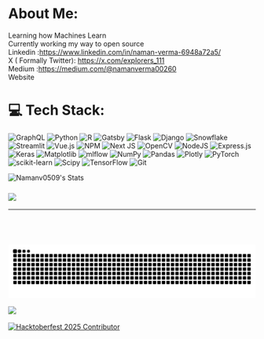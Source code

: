 # About Me:
Learning how Machines Learn <br>Currently working my way to open source <br>Linkedin :https://www.linkedin.com/in/naman-verma-6948a72a5/ <br>X ( Formally Twitter): https://x.com/explorers_111 <br>Medium :https://medium.com/@namanverma00260 <br>Website


# 💻 Tech Stack:
![GraphQL](https://img.shields.io/badge/-GraphQL-E10098?style=for-the-badge&logo=graphql&logoColor=white) ![Python](https://img.shields.io/badge/python-3670A0?style=for-the-badge&logo=python&logoColor=ffdd54) ![R](https://img.shields.io/badge/r-%23276DC3.svg?style=for-the-badge&logo=r&logoColor=white) ![Gatsby](https://img.shields.io/badge/Gatsby-%23663399.svg?style=for-the-badge&logo=gatsby&logoColor=white) ![Flask](https://img.shields.io/badge/flask-%23000.svg?style=for-the-badge&logo=flask&logoColor=white) ![Django](https://img.shields.io/badge/django-%23092E20.svg?style=for-the-badge&logo=django&logoColor=white) ![Snowflake](https://img.shields.io/badge/snowflake-%2329B5E8.svg?style=for-the-badge&logo=snowflake&logoColor=white) ![Streamlit](https://img.shields.io/badge/Streamlit-%23FE4B4B.svg?style=for-the-badge&logo=streamlit&logoColor=white) ![Vue.js](https://img.shields.io/badge/vue.js-%2335495e.svg?style=for-the-badge&logo=vuedotjs&logoColor=%234FC08D) ![NPM](https://img.shields.io/badge/NPM-%23CB3837.svg?style=for-the-badge&logo=npm&logoColor=white) ![Next JS](https://img.shields.io/badge/Next-black?style=for-the-badge&logo=next.js&logoColor=white) ![OpenCV](https://img.shields.io/badge/opencv-%23white.svg?style=for-the-badge&logo=opencv&logoColor=white) ![NodeJS](https://img.shields.io/badge/node.js-6DA55F?style=for-the-badge&logo=node.js&logoColor=white) ![Express.js](https://img.shields.io/badge/express.js-%23404d59.svg?style=for-the-badge&logo=express&logoColor=%2361DAFB) ![Keras](https://img.shields.io/badge/Keras-%23D00000.svg?style=for-the-badge&logo=Keras&logoColor=white) ![Matplotlib](https://img.shields.io/badge/Matplotlib-%23ffffff.svg?style=for-the-badge&logo=Matplotlib&logoColor=black) ![mlflow](https://img.shields.io/badge/mlflow-%23d9ead3.svg?style=for-the-badge&logo=numpy&logoColor=blue) ![NumPy](https://img.shields.io/badge/numpy-%23013243.svg?style=for-the-badge&logo=numpy&logoColor=white) ![Pandas](https://img.shields.io/badge/pandas-%23150458.svg?style=for-the-badge&logo=pandas&logoColor=white) ![Plotly](https://img.shields.io/badge/Plotly-%233F4F75.svg?style=for-the-badge&logo=plotly&logoColor=white) ![PyTorch](https://img.shields.io/badge/PyTorch-%23EE4C2C.svg?style=for-the-badge&logo=PyTorch&logoColor=white) ![scikit-learn](https://img.shields.io/badge/scikit--learn-%23F7931E.svg?style=for-the-badge&logo=scikit-learn&logoColor=white) ![Scipy](https://img.shields.io/badge/SciPy-%230C55A5.svg?style=for-the-badge&logo=scipy&logoColor=%white) ![TensorFlow](https://img.shields.io/badge/TensorFlow-%23FF6F00.svg?style=for-the-badge&logo=TensorFlow&logoColor=white) ![Git](https://img.shields.io/badge/git-%23F05033.svg?style=for-the-badge&logo=git&logoColor=white)
<!-- Proudly created with GPRM ( https://gprm.itsvg.in ) -->
![Namanv0509's Stats](https://github-readme-stats.vercel.app/api?username=Namanv0509&theme=vue-dark&show_icons=true&hide_border=true&count_private=true)
###
![](https://quotes-github-readme.vercel.app/api?type=horizontal&theme=radical)

---
![[](https://visitcount.itsvg.in/api?id=Namanv0509&icon=0&color=0)](https://visitcount.itsvg.in)


###

<br clear="both">

<img src="https://raw.githubusercontent.com/Namanv0509/Namanv0509/output/snake.svg" alt="Snake animation" />

![](https://playground.meshery.io/extension/meshmap?mode=design&design=dbfb44b7-5d93-4dc8-9ca7-8396dd0ecb9b)

 <a href="https://cloud.layer5.io/user/dc3e97d1-eddb-4dcb-a28c-14a8026d72df?tab=badges&badge=hacktoberfest25">
    <img width="224px" height="300px" src="https://badges.layer5.io/assets/badges/hacktoberfest-contributor-2025/hacktoberfest25-badge.png" alt="Hacktoberfest 2025 Contributor"/>
  </a>

<!-- Proudly created with GPRM ( https://gprm.itsvg.in ) -->
